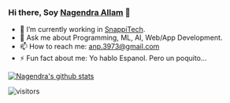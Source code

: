 ### Hi there, Soy <a href="https://nagi1998.github.io">Nagendra Allam</a> 👋

- 🔭 I’m currently working in <a href="https://snappi.tech">SnappiTech</a>. 
- 💬 Ask me about Programming, ML, AI, Web/App Development.
- 📫 How to reach me: anp.3973@gmail.com
- ⚡ Fun fact about me: Yo hablo Espanol. Pero un poquito...

<p align="center">
  
<a href="https://github.com/nagi19998/github-readme-stats"><img align="center" src="https://github-readme-stats.vercel.app/api?username=nagi1998&show_icons=true&include_all_commits=true&theme=buefy&hide_border=true" alt="Nagendra's github stats" /></a>
  
![visitors](https://visitor-badge.laobi.icu/badge?page_id=nagi1998.nagi1998)
  
  </p>



